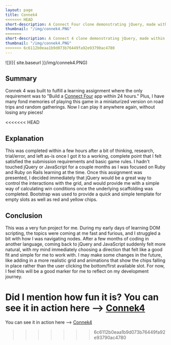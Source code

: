 ```yaml
---
layout: page
title: Connek4
<<<<<<< HEAD
short-description: A Connect Four clone demonstrating jQuery, made within a couple of hours for an assignment given without detailed requirements.
thumbnail: "/img/connek4.PNG"
=======
short-description: A Connect 4 clone demonstrating jQuery, made within a couple of hours for an assignment given without detailed requirements.
thumbnail: "/img/connek4.PNG"
>>>>>>> 6c6112b0eaa1b9d073b76449fa92e93790ac4780
---
```


![]({{ site.baseurl }}/img/connek4.PNG)

## Summary

Connek 4 was built to fulfill a learning assignment where the only requirement was to "Build a [Connect Four](https://en.wikipedia.org/wiki/Connect_Four) app within 24 hours." Plus, I have many fond memories of playing this game in a miniaturized version on road trips and random gatherings. Now I can play it anywhere again, without losing any pieces!

<<<<<<< HEAD
## Explanation

This was completed within a few hours after a bit of thinking, research, trial/error, and left as-is once I got it to a working, complete point that I felt satisfied the submission requirements and basic game rules. I hadn't touched jQuery or JavaScript for a couple months as I was focused on Ruby and Ruby on Rails learning at the time. Once this assignment was presented, I decided immediately that jQuery would be a great way to control the interactions with the grid, and would provide me with a simple way of calculating win conditions once the underlying scaffolding was completed. Bootstrap was used to provide a quick and simple template for empty slots as well as red and yellow chips.

## Conclusion

This was a very fun project for me. During my early days of learning DOM scripting, the topics were coming at me fast and furious, and I struggled a bit with how I was navigating nodes. After a few months of coding in another language, coming back to jQuery and JavaScript suddenly felt more natural, with my mind immediately choosing a direction that felt like a good fit and simple for me to work with. I may make some changes in the future, like adding in a more realistic grid and animations that show the chips falling in place rather than the user clicking the bottom/first available slot. For now, I feel this will be a good marker for me to reflect on my development journey.

Did I mention how fun it is? You can see it in action here --> [Connek4](/connek4.html)
=======
You can see it in action here --> [Connek4](/connek4.html)
>>>>>>> 6c6112b0eaa1b9d073b76449fa92e93790ac4780
